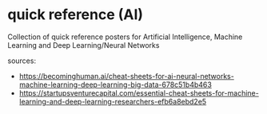 # quick reference (AI)
Collection of quick reference posters for Artificial Intelligence, Machine Learning and Deep Learning/Neural Networks

sources: 
- https://becominghuman.ai/cheat-sheets-for-ai-neural-networks-machine-learning-deep-learning-big-data-678c51b4b463
- https://startupsventurecapital.com/essential-cheat-sheets-for-machine-learning-and-deep-learning-researchers-efb6a8ebd2e5
